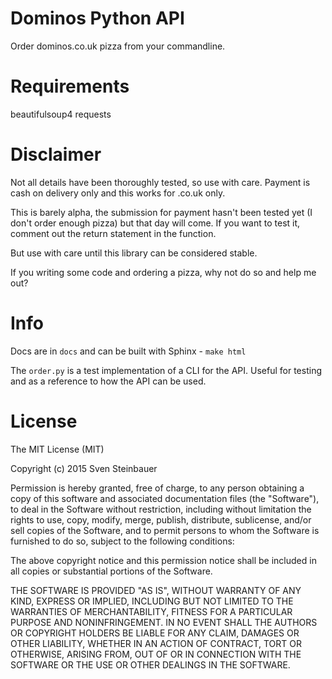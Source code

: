 Dominos Python API
==================

Order dominos.co.uk pizza from your commandline.

Requirements
============
beautifulsoup4
requests

Disclaimer
==========

Not all details have been thoroughly tested, so use with care. Payment is
cash on delivery only and this works for .co.uk only.

This is barely alpha, the submission for payment hasn't been tested yet
(I don't order enough pizza) but that day will come.
If you want to test it, comment out the return statement in the function.

But use with care until this library can be considered stable.

If you writing some code and ordering a pizza, why not do so and help me out?

Info
====

Docs are in `docs` and can be built with Sphinx - `make html` 

The `order.py` is a test implementation of a CLI for the API. Useful for testing
and as a reference to how the API can be used.

License
=======

The MIT License (MIT)

Copyright (c) 2015 Sven Steinbauer

Permission is hereby granted, free of charge, to any person obtaining a copy
of this software and associated documentation files (the "Software"), to deal
in the Software without restriction, including without limitation the rights
to use, copy, modify, merge, publish, distribute, sublicense, and/or sell
copies of the Software, and to permit persons to whom the Software is
furnished to do so, subject to the following conditions:

The above copyright notice and this permission notice shall be included in
all copies or substantial portions of the Software.

THE SOFTWARE IS PROVIDED "AS IS", WITHOUT WARRANTY OF ANY KIND, EXPRESS OR
IMPLIED, INCLUDING BUT NOT LIMITED TO THE WARRANTIES OF MERCHANTABILITY,
FITNESS FOR A PARTICULAR PURPOSE AND NONINFRINGEMENT. IN NO EVENT SHALL THE
AUTHORS OR COPYRIGHT HOLDERS BE LIABLE FOR ANY CLAIM, DAMAGES OR OTHER
LIABILITY, WHETHER IN AN ACTION OF CONTRACT, TORT OR OTHERWISE, ARISING FROM,
OUT OF OR IN CONNECTION WITH THE SOFTWARE OR THE USE OR OTHER DEALINGS IN
THE SOFTWARE.
